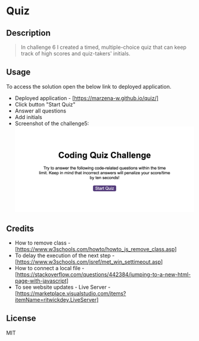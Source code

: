 # Quiz

## Description 
> In challenge 6 I created a timed, multiple-choice quiz that can keep track of high scores and quiz-takers' initials. 


## Usage 
To access the solution open the below link to deployed application.
* Deployed application - [https://marzena-w.github.io/quiz/]
* Click button "Start Quiz"
* Answer all questions
* Add initials
* Screenshot of the challenge5:
![Screenshot](./images/challenge6-quiz.png)


## Credits


* How to remove class - [https://www.w3schools.com/howto/howto_js_remove_class.asp]
* To delay the execution of the next step - [https://www.w3schools.com/jsref/met_win_settimeout.asp]
* How to connect a local file - [https://stackoverflow.com/questions/442384/jumping-to-a-new-html-page-with-javascript]
* To see website updates - Live Server - [https://marketplace.visualstudio.com/items?itemName=ritwickdey.LiveServer]


## License
MIT
